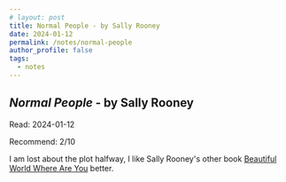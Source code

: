 ```yaml
---
# layout: post
title: Normal People - by Sally Rooney
date: 2024-01-12
permalink: /notes/normal-people
author_profile: false
tags:
  - notes
---
```


## *Normal People* - by Sally Rooney

Read: 2024-01-12

Recommend: 2/10

I am lost about the plot halfway, I like Sally Rooney's other book [Beautiful World Where Are You](/notes/beautiful-world-where-are-you) better.
